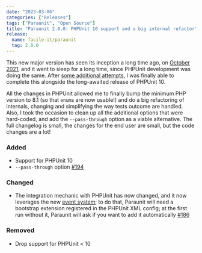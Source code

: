 ```yaml
---
date: "2023-03-06"
categories: ["Releases"]
tags: ["Paraunit", "Open Source"]
title: "Paraunit 2.0.0: PHPUnit 10 support and a big internal refactor"
release:
  name: facile-it/paraunit
  tag: 2.0.0
---
```


This new major version has seen its inception a long time ago, on [October 2021](https://github.com/facile-it/paraunit/pull/162), and it went to sleep for a long time, since PHPUnit development was doing the same. After [some additional attempts](https://github.com/facile-it/paraunit/pull/172), I was finally able to complete this alongside the long-awaited release of PHPUnit 10.

All the changes in PHPUnit allowed me to finally bump the minimum PHP version to 8.1 (so that `enum`s are now usable!) and do a big refactoring of internals, changing and simplifying the way tests outcome are handled. Also, I took the occasion to clean up all the additional options that were hard-coded, and add the `--pass-through` option as a viable alternative.
The full changelog is small, the changes for the end user are small, but the code changes are a lot!
<!--more-->

### Added
* Support for PHPUnit 10
* `--pass-through` option [#194](https://github.com/facile-it/paraunit/pull/194)
### Changed
* The integration mechanic with PHPUnit has now changed, and it now leverages the new [event system](https://github.com/sebastianbergmann/phpunit/issues/4676); to do that, Paraunit will need a bootstrap extension registered in the PHPUnit XML config; at the first run without it, Paraunit will ask if you want to add it automatically [#186](https://github.com/facile-it/paraunit/pull/186)
### Removed
* Drop support for PHPUnit < 10 
